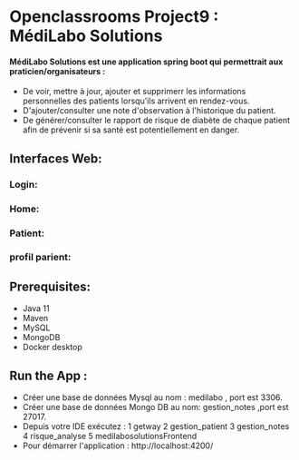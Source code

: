 # Openclassrooms Project9 : MédiLabo Solutions
 #### MédiLabo Solutions est une application spring boot qui permettrait aux praticien/organisateurs :
 - De voir, mettre à jour, ajouter et supprimerr les informations personnelles des patients lorsqu'ils arrivent en rendez-vous. 
 - D'ajouter/consulter une note d'observation à l'historique du patient.
 - De générer/consulter le rapport de risque de  diabète de chaque patient afin de prévenir si sa santé est potentiellement en danger.
 ## Interfaces Web:
 ### Login:
 ### Home:
 ### Patient:
 ### profil parient:
 
 ## Prerequisites: 
  
- Java 11
- Maven
- MySQL
- MongoDB
- Docker desktop
 ## Run the App :
 - Créer une base de données Mysql au nom : medilabo ,  port est 3306.
 - Créer une base de données Mongo DB au nom: gestion_notes ,port est 27017.
 - Depuis votre IDE exécutez : 
   1 getway
   2 gestion_patient
   3 gestion_notes
   4 risque_analyse
   5 medilabosolutionsFrontend
- Pour démarrer l'application : http://localhost:4200/ 
